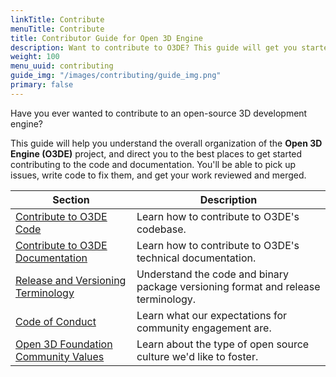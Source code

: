 ```yaml
---
linkTitle: Contribute
menuTitle: Contribute
title: Contributor Guide for Open 3D Engine
description: Want to contribute to O3DE? This guide will get you started with code and documentation contributions.
weight: 100
menu_uuid: contributing
guide_img: "/images/contributing/guide_img.png"
primary: false
---
```


Have you ever wanted to contribute to an open-source 3D development engine?

This guide will help you understand the overall organization of the **Open 3D Engine (O3DE)** project, and direct you to the best places to get started contributing to the code and documentation. You'll be able to pick up issues, write code to fix them, and get your work reviewed and merged.

|  Section                          | Description                                    |
|-----------------------------------|------------------------------------------------|
| [Contribute to O3DE Code](to-code/) | Learn how to contribute to O3DE's codebase.  |
| [Contribute to O3DE Documentation](to-docs/) | Learn how to contribute to O3DE's technical documentation. |
| [Release and Versioning Terminology](./release-versioning-and-terms/) | Understand the code and binary package versioning format and release terminology. |
| [Code of Conduct](./code-of-conduct) | Learn what our expectations for community engagement are. |
| [Open 3D Foundation Community Values](https://github.com/o3de/community/blob/main/values.md) | Learn about the type of open source culture we'd like to foster. |
